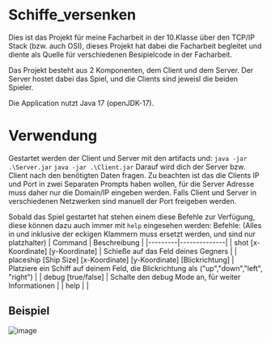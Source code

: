 # Schiffe_versenken
Dies ist das Projekt für meine Facharbeit in der 10.Klasse über den TCP/IP Stack (bzw. auch OSI), dieses Projekt hat dabei die Facharbeit begleitet und diente als Quelle für verschiedenen Besipielcode in der Facharbeit.

Das Projekt besteht aus 2 Komponenten, dem Client und dem Server. Der Server hostet dabei das Spiel, und die Clients sind jeweisl die beiden Spieler.

Die Application nutzt Java 17 (openJDK-17).

# Verwendung
Gestartet werden der Client und Server mit den artifacts und:
``java -jar .\Server.jar``
``java -jar .\Client.jar``
Darauf wird dich der Server bzw. Client nach den benötigten Daten fragen.
Zu beachten ist das die Clients IP und Port in zwei Separaten Prompts haben wollen, für die Server Adresse muss daher nur die Domain/IP eingeben werden.
Falls Client und Server in verschiedenen Netzwerken sind manuell der Port freigeben werden. 

Sobald das Spiel gestartet hat stehen einem diese Befehle zur Verfügung, diese können dazu auch immer mit ``help`` eingesehen werden:
Befehle:
(Alles in und inklusive der eckigen Klammern muss ersetzt werden, und sind nur platzhalter)
| Command | Beschreibung |
|---------|--------------|
| shot [x-Koordinate] [y-Koordinate] | Schieße auf das Feld deines Gegners |
| placeship [Ship Size] [x-Koordinate] [y-Koordinate] [Blickrichtung] | Platziere ein Schiff auf deinem Feld, die Blickrichtung als ("up","down","left", "right") |
| debug [true/false] | Schalte den debug Mode an, für weiter Informationen |
| help | |

## Beispiel
![image](https://github.com/Orciument/Schiffe_versenken/assets/67759477/437e6a9c-d7fa-4b31-975a-91f902b3a5d9)
